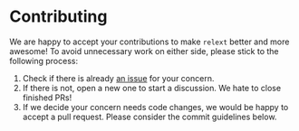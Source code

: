 # Contributing

We are happy to accept your contributions to make `relext` better and more awesome! To avoid unnecessary work on either
side, please stick to the following process:

1. Check if there is already [an issue](https://github.com/shibing624/relext/issues) for your concern.
2. If there is not, open a new one to start a discussion. We hate to close finished PRs!
3. If we decide your concern needs code changes, we would be happy to accept a pull request. Please consider the
commit guidelines below.
